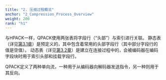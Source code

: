 ```yaml
---
title: "2. 压缩过程概览"
anchor: "2_Compression_Process_Overview"
weight: 200
rank: "h1"
---
```



与HPACK一样，QPACK使用两张表将字段行（“头部”）与索引进行关联。
静态表（详见[第3.1章]()）是预定义的，其中包含着常用的头部字段行（其中部分字段行的值是空值）。
动态表（详见[第3.2章]()）是建立在连接过程中的，会被编码器在编码字段块时用于索引头部和挂载字段行。

QPACK定义了两种单向流，一种用于从编码器向解码器发送指令，另一种则用于其反向。
